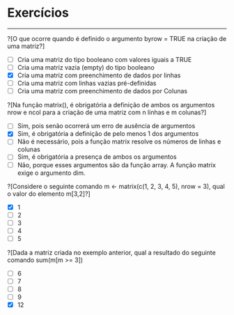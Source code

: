 # Exercícios
---

?[O que ocorre quando é definido o argumento byrow = TRUE na criação de uma matriz?] 

-[ ] Cria uma matriz do tipo booleano com valores iguais a TRUE 
-[ ] Cria uma matriz vazia (empty) do tipo booleano 
-[x] Cria uma matriz com preenchimento de dados por linhas
-[ ] Cria uma matriz com linhas vazias pré-definidas 
-[ ] Cria uma matriz com preenchimento de dados por Colunas 

?[Na função matrix(), é obrigatória a definição de ambos os argumentos nrow e ncol para a criação de uma matriz com n linhas e m colunas?] 

-[ ] Sim, pois senão ocorrerá um erro de ausência de argumentos 
-[X] Sim, é obrigatória a definição de pelo menos 1 dos argumentos
-[ ] Não é necessário, pois a função matrix resolve os números de linhas e colunas
-[ ] Sim, é obrigatória a presença de ambos os argumentos
-[ ] Não, porque esses argumentos são da função array. A função matrix exige o argumento dim.

?[Considere o seguinte comando m <- matrix(c(1, 2, 3, 4, 5), nrow = 3), qual o valor do elemento m[3,2]?] 

-[X] 1
-[ ] 2
-[ ] 3
-[ ] 4
-[ ] 5

?[Dada a matriz criada no exemplo anterior, qual a resultado do seguinte comando sum(m[m >= 3])

-[ ] 6
-[ ] 7
-[ ] 8
-[ ] 9
-[X] 12
